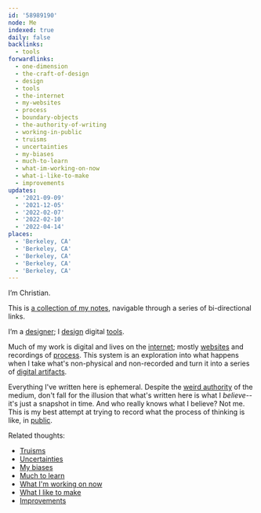 ```yaml
---
id: '58989190'
node: Me
indexed: true
daily: false
backlinks:
  - tools
forwardlinks:
  - one-dimension
  - the-craft-of-design
  - design
  - tools
  - the-internet
  - my-websites
  - process
  - boundary-objects
  - the-authority-of-writing
  - working-in-public
  - truisms
  - uncertainties
  - my-biases
  - much-to-learn
  - what-im-working-on-now
  - what-i-like-to-make
  - improvements
updates:
  - '2021-09-09'
  - '2021-12-05'
  - '2022-02-07'
  - '2022-02-10'
  - '2022-04-14'
places:
  - 'Berkeley, CA'
  - 'Berkeley, CA'
  - 'Berkeley, CA'
  - 'Berkeley, CA'
  - 'Berkeley, CA'
---
```


I’m Christian.

This is [a collection of my notes](one-dimension.md), navigable through a series of bi-directional links.

I’m a [designer](the-craft-of-design.md); I [design](design.md) digital [tools](tools.md).

Much of my work is digital and lives on the [internet](the-internet.md); mostly [websites](my-websites.md) and recordings of [process](process.md). This system is an exploration into what happens when I take what's non-physical and non-recorded and turn it into a series of [digital artifacts](boundary-objects.md).

Everything I've written here is ephemeral. Despite the [weird authority](the-authority-of-writing.md) of the medium, don't fall for the illusion that what's written here is what I *believe*--it's just a snapshot in time. And who really knows what I believe? Not me. This is my best attempt at trying to record what the process of thinking is like, in [public](working-in-public.md). 

Related thoughts: 

- [Truisms](truisms.md)
- [Uncertainties](uncertainties.md)
- [My biases](my-biases.md)
- [Much to learn](much-to-learn.md)
- [What I'm working on now](what-im-working-on-now.md)
- [What I like to make](what-i-like-to-make.md)
- [Improvements](improvements.md)
